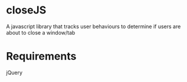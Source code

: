# closeJS
A javascript library that tracks user behaviours to determine if users are about to close a window/tab

# Requirements
jQuery
